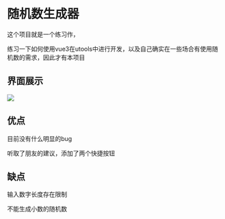 # 随机数生成器

这个项目就是一个练习作，

练习一下如何使用vue3在utools中进行开发，以及自己确实在一些场合有使用随机数的需求，因此才有本项目

## 界面展示

![](https://files.catbox.moe/jesg0t.png)

## 优点

目前没有什么明显的bug

听取了朋友的建议，添加了两个快捷按钮

## 缺点

输入数字长度存在限制

不能生成小数的随机数

